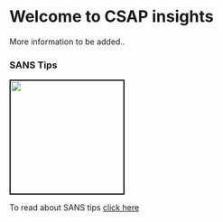 # Welcome to CSAP insights

More information to be added..

<div class="icon-bar">
  <a href="#" class="facebook"><i class="fa fa-facebook"></i></a> 
  <a href="#" class="twitter"><i class="fa fa-twitter"></i></a> 
  <a href="#" class="google"><i class="fa fa-google"></i></a> 
  <a href="#" class="linkedin"><i class="fa fa-linkedin"></i></a>
  <a href="#" class="youtube"><i class="fa fa-youtube"></i></a> 
</div>


### SANS Tips
<a href="https://github.com/csapofficial/insights/blob/master/SANS%20free%20tools.pdf"><img border="2" alt="" src="https://user-images.githubusercontent.com/64637338/81290124-2e8dc000-9070-11ea-9375-ae4caa80809a.jpg" width="200" height="200"></a>
<p>To read about SANS tips <a href="https://github.com/csapofficial/insights/blob/master/SANS%20free%20tools.pdf">click here</a></p>





